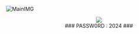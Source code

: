 ![MainIMG](https://i.ytimg.com/vi/FJ5AXJM_bL0/maxresdefault.jpg)
<p align=center><a href='https://bit.ly/49Yocuc'><img src='https://i.imgur.com/OaQk7XA.png'></a> <br>
### PASSW0RD : 2024 ###
